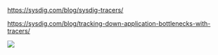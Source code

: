 https://sysdig.com/blog/sysdig-tracers/

https://sysdig.com/blog/tracking-down-application-bottlenecks-with-tracers/

<img src="https://itjumpstart.files.wordpress.com/2016/12/sysdig.png">
